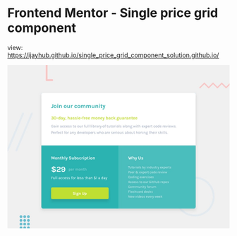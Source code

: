 # Frontend Mentor - Single price grid component
view: https://ijayhub.github.io/single_price_grid_component_solution.github.io/

![Design preview for the Single price grid component coding challenge](./design/desktop-preview.jpg)


